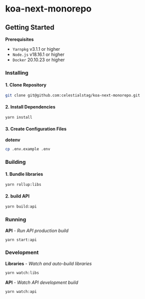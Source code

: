 # koa-next-monorepo

## Getting Started

**Prerequisites**

- `Yarnpkg` v3.1.1 or higher
- `Node.js` v18.16.1 or higher
- `Docker` 20.10.23 or higher

### Installing

#### 1. Clone Repository

```bash
git clone git@github.com:celestialstag/koa-next-monorepo.git
```

#### 2. Install Dependencies

```bash
yarn install
```

#### 3. Create Configuration Files

**dotenv**

```bash
cp .env.example .env
```

### Building

#### 1. Bundle libraries

```bash
yarn rollup:libs
```

#### 2. build API

```bash
yarn build:api
```

### Running

**API** - _Run API production build_

```bash
yarn start:api
```

### Development

**Libraries** - _Watch and auto-build libraries_

```bash
yarn watch:libs
```

**API** - _Watch API development build_

```bash
yarn watch:api
```
